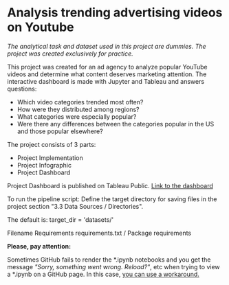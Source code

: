 # Analysis trending advertising videos on Youtube 

*The analytical task and dataset used in this project are dummies. The project was created exclusively for practice.*

This project was created for an ad agency to analyze popular YouTube videos and determine what content deserves marketing attention.
The interactive dashboard is made with Jupyter and Tableau and answers questions: 
* Which video categories trended most often?
* How were they distributed among regions?
* What categories were especially popular? 
* Were there any differences between the categories popular in the US and those popular elsewhere?

The project consists of 3 parts:

* Project Implementation
* Project Infographic
* Project Dashboard

Project Dashboard is published on Tableau Public. [Link to the dashboard](https://public.tableau.com/profile/aliona808#!/vizhome/VideoTrendsonYouTube/VideoTrendsonYouTubeNov2017-Jun2018)


To run the pipeline script:
Define the target directory for saving files in the project section "3.3 Data Sources / Directories".

The default is:
target_dir = 'datasets/'


Filename Requirements
requirements.txt / Package requirements

**Please, pay attention:**

Sometimes GitHub fails to render the *.ipynb notebooks and you get the message *"Sorry, something went wrong. Reload?"*, etc when trying to view a *.ipynb on a GitHub page. In this case, [you can use a workaround.](https://github.com/Aliona88/analysis_trending_advertising_videos/blob/master/if_notebook_not_loaded.md#a-workaround)

